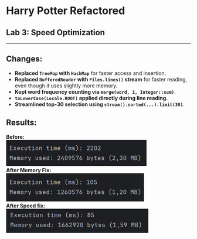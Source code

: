 # Harry Potter Refactored
## Lab 3: Speed Optimization

---

## Changes:

- **Replaced `TreeMap` with `HashMap`** for faster access and insertion.
- **Replaced `BufferedReader` with `Files.lines()` stream** for faster reading, even though it uses slightly more memory.
- **Kept word frequency counting via `merge(word, 1, Integer::sum)`**.
- **`toLowerCase(Locale.ROOT)` applied directly during line reading.**
- **Streamlined top-30 selection using `stream().sorted(...).limit(30)`**.

## Results:
**Before:**<br>
![Before](images/before.jpg)  
**After Memory Fix:**<br>
![Before](images/memory.jpg)  
**After Speed fix:**<br>
![After](images/speed.jpg)
